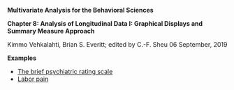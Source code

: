 
**Multivariate Analysis for the Behavioral Sciences**

**Chapter 8: Analysis of Longitudinal Data I: Graphical Displays and Summary
Measure Approach**

Kimmo Vehkalahti, Brian S. Everitt; edited by C.-F. Sheu
06 September, 2019

**Examples**
 - [The brief psychiatric rating scale](BPRS.md)
 - [Labor pain](Pain.md)
